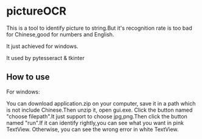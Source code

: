# pictureOCR
This is a tool to identify picture to string.But it's recognition rate is too bad for Chinese,good for numbers and English.

It just achieved for windows.

It used by pytesseract & tkinter

## How to use
For windows:

You can download application.zip on your computer, save it in a path which is not include Chinese.Then unzip it, open gui.exe.
Click the button named "choose filepath".It just support to choose jpg,png.Then click the button named "run".If it can identify rightly,you can see what you want in pink TextView.
Otherwise, you can see the wrong error in white TextView.
